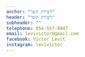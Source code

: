 ```yaml
---
anchor: "ליצירת קשר"
header: "ליצירת קשר"
subheader: ""
telephone: 054-557-9847
email: levivictor@gmail.com
facebook: Victor Levit
instagram: levivictor
---
```

